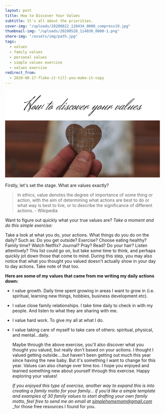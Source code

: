```yaml
---
layout: post
title: How to Discover Your Values
subtitle: It's all about the priorities.
cover-img: "/uploads/20200822_110434_0000_compress19.jpg"
thumbnail-img: "/uploads/20200528_114030_0000-1.png"
share-img: "/assets/img/path.jpg"
tags:
  - values
  - family values
  - personal values
  - simple values exercise
  - values exercise
redirect_from:
  - 2020-08-17-flake-it-till-you-make-it-copy
---
```


![Picture of hand holding a heart.](/uploads/20200528_114030_0000-1.png "heart")

Firstly, let's set the stage. What are values exactly?

> In ethics, value denotes the degree of importance of some thing or action, with the aim of determining what actions are best to do or what way is best to live, or to describe the significance of different actions. - Wikipedia

Want to figure out quickly what your true values are? _Take a moment and do this simple exercise:_

Take a look at what you do, your actions. What things do you do on the daily? Such as: Do you get outside? Exercise? Choose eating healthy? Family time? Watch Netflix? Journal? Pray? Read? Do your hair? Listen attentively? This list could go on, but take some time to think, and perhaps quickly jot down those that come to mind. During this step, you may also notice that what you thought you valued doesn't actually show in your day to day actions. Take note of that too.

**Here are some of my values that came from me writing my daily actions down:**

- I value growth. Daily time spent growing in areas I want to grow in (i.e. spiritual, learning new things, hobbies, business development etc).
- I value close family relationships. I take time daily to check in with my people. And listen to what they are sharing with me.
- I value hard work. To give my all at what I do.
- I value taking care of myself to take care of others: spiritual, physical, and mental...daily.

  Maybe through the above exercise, you'll also discover what you thought you valued, but really don't based on your actions. I thought I valued getting outside....but haven't been getting out much this year since having the new baby. But it's something I want to change for this year. Values can also change over time too. I hope you enjoyed and learned something new about yourself through this exercise. Happy exploring your values!

  _If you enjoyed this type of exercise, another way to expand this is into creating a family motto for your family... if you’d like a simple template and examples of 30 family values to start drafting your own family motto, feel free to send me an email at_ [_simplehomemom@gmail.com_](mailto:eastcoastkellyb@gmail.com) \_for those free resources I found for you.

